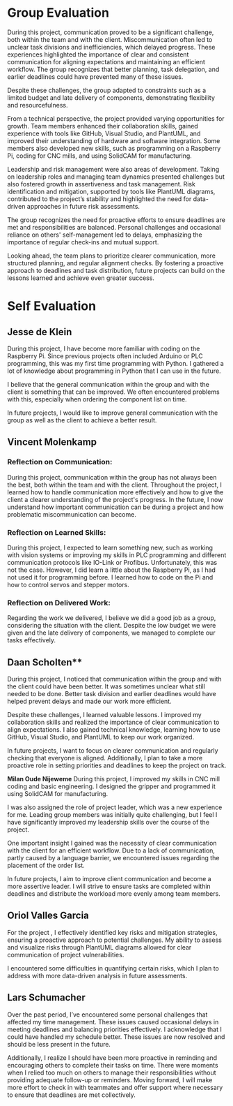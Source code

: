 # Group Evaluation 

During this project, communication proved to be a significant challenge, both within the team and with the client. Miscommunication often led to unclear task divisions and inefficiencies, which delayed progress. These experiences highlighted the importance of clear and consistent communication for aligning expectations and maintaining an efficient workflow. The group recognizes that better planning, task delegation, and earlier deadlines could have prevented many of these issues.

Despite these challenges, the group adapted to constraints such as a limited budget and late delivery of components, demonstrating flexibility and resourcefulness.

From a technical perspective, the project provided varying opportunities for growth. Team members enhanced their collaboration skills, gained experience with tools like GitHub, Visual Studio, and PlantUML, and improved their understanding of hardware and software integration. Some members also developed new skills, such as programming on a Raspberry Pi, coding for CNC mills, and using SolidCAM for manufacturing.

Leadership and risk management were also areas of development. Taking on leadership roles and managing team dynamics presented challenges but also fostered growth in assertiveness and task management. Risk identification and mitigation, supported by tools like PlantUML diagrams, contributed to the project’s stability and highlighted the need for data-driven approaches in future risk assessments.

The group recognizes the need for proactive efforts to ensure deadlines are met and responsibilities are balanced. Personal challenges and occasional reliance on others' self-management led to delays, emphasizing the importance of regular check-ins and mutual support.

Looking ahead, the team plans to prioritize clearer communication, more structured planning, and regular alignment checks. By fostering a proactive approach to deadlines and task distribution, future projects can build on the lessons learned and achieve even greater success.

# Self Evaluation

## Jesse de Klein

During this project, I have become more familiar with coding on the Raspberry Pi. Since previous projects often included Arduino or PLC programming, this was my first time programming with Python. I gathered a lot of knowledge about programming in Python that I can use in the future.

I believe that the general communication within the group and with the client is something that can be improved. We often encountered problems with this, especially when ordering the component list on time.

In future projects, I would like to improve general communication with the group as well as the client to achieve a better result.

## Vincent Molenkamp

### Reflection on Communication:
During this project, communication within the group has not always been the best, both within the team and with the client. Throughout the project, I learned how to handle communication more effectively and how to give the client a clearer understanding of the project's progress. In the future, I now understand how important communication can be during a project and how problematic miscommunication can become.

### Reflection on Learned Skills:
During this project, I expected to learn something new, such as working with vision systems or improving my skills in PLC programming and different communication protocols like IO-Link or Profibus. Unfortunately, this was not the case. However, I did learn a little about the Raspberry Pi, as I had not used it for programming before. I learned how to code on the Pi and how to control servos and stepper motors.

### Reflection on Delivered Work:
Regarding the work we delivered, I believe we did a good job as a group, considering the situation with the client. Despite the low budget we were given and the late delivery of components, we managed to complete our tasks effectively.

## Daan Scholten**
During this project, I noticed that communication within the group and with the client could have been better. It was sometimes unclear what still needed to be done. Better task division and earlier deadlines would have helped prevent delays and made our work more efficient.

Despite these challenges, I learned valuable lessons. I improved my collaboration skills and realized the importance of clear communication to align expectations. I also gained technical knowledge, learning how to use GitHub, Visual Studio, and PlantUML to keep our work organized.

In future projects, I want to focus on clearer communication and regularly checking that everyone is aligned. Additionally, I plan to take a more proactive role in setting priorities and deadlines to keep the project on track.

**Milan Oude Nijeweme**
During this project, I improved my skills in CNC mill coding and basic engineering. I designed the gripper and programmed it using SolidCAM for manufacturing.

I was also assigned the role of project leader, which was a new experience for me. Leading group members was initially quite challenging, but I feel I have significantly improved my leadership skills over the course of the project.

One important insight I gained was the necessity of clear communication with the client for an efficient workflow. Due to a lack of communication, partly caused by a language barrier, we encountered issues regarding the placement of the order list. 

In future projects, I aim to improve client communication and become a more assertive leader. I will strive to ensure tasks are completed within deadlines and distribute the workload more evenly among team members.

## Oriol Valles Garcia

For the project , I effectively identified key risks and mitigation strategies, ensuring a proactive approach to potential challenges. My ability to assess and visualize risks through PlantUML diagrams allowed for clear communication of project vulnerabilities. 

I encountered some difficulties in quantifying certain risks, which I plan to address with more data-driven analysis in future assessments.

## Lars Schumacher

Over the past period, I’ve encountered some personal challenges that affected my time management. These issues caused occasional delays in meeting deadlines and balancing priorities effectively. I acknowledge that I could have handled my schedule better. These issues are now resolved and should be less present in the future.

Additionally, I realize I should have been more proactive in reminding and encouraging others to complete their tasks on time. There were moments when I relied too much on others to manage their responsibilities without providing adequate follow-up or reminders. Moving forward, I will make more effort to check in with teammates and offer support where necessary to ensure that deadlines are met collectively.

